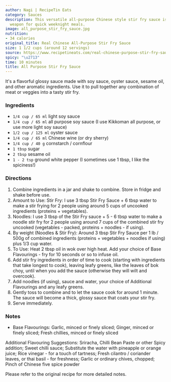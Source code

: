 ```yaml
---
author: Nagi | RecipeTin Eats
category: Sauces
description: This versatile all-purpose Chinese style stir fry sauce is a secret
  weapon for quick weeknight meals.
image: all_purpose_stir_fry_sauce.jpg
nutrition:
- 34 calories
original_title: Real Chinese All-Purpose Stir Fry Sauce
size: 1 1/2 cups (around 12 servings)
source: https://www.recipetineats.com/real-chinese-purpose-stir-fry-sauce/
spicy: "\u2713"
time: 10 minutes
title: All Purpose Stir Fry Sauce
---
```


 It's a flavorful glossy sauce made with soy sauce,
  oyster sauce, sesame oil, and other aromatic ingredients. Use it to pull together any combination of meat or veggies into a tasty stir fry.

### Ingredients

* `1/4 cup / 65 ml` light soy sauce
* `1/4 cup / 65 ml` all purpose soy sauce (I use Kikkoman all purpose, or use more light soy sauce)
* `1/2 cup / 125 ml` oyster sauce
* `1/4 cup / 65 ml` Chinese wine (or dry sherry)
* `1/4 cup / 40 g` cornstarch / cornflour
* `1 tbsp` sugar
* `2 tbsp` sesame oil
* `1 - 2 tsp` ground white pepper (I sometimes use 1 tbsp, I like the spiciness!)

### Directions

1. Combine ingredients in a jar and shake to combine. Store in fridge and shake before use.
2. Amount to Use: Stir Fry: I use 3 tbsp Stir Fry Sauce + 6 tbsp water to make a stir frying for 2 people using around 5 cups of uncooked ingredients (proteins + vegetables).
3. Noodles: I use 3 tbsp of the Stir Fry sauce + 5 - 6 tbsp water to make a noodle stir fry for 2 people using around 7 cups of the combined stir fry uncooked (vegetables - packed, proteins + noodles - if using).
4. By weight (Noodles & Stir Fry): Around 3 tbsp Stir Fry Sauce per 1 lb / 500g of combined ingredients (proteins + vegetables + noodles if using) plus 1/3 cup water.
5. To Use: Heat 2 tbsp oil in wok over high heat. Add your choice of Base Flavourings - fry for 10 seconds or so to infuse oil.
6. Add stir fry ingredients in order of time to cook (starting with ingredients that take longest to cook), leaving leafy greens, like the leaves of bok choy, until when you add the sauce (otherwise they will wilt and overcook).
7. Add noodles (if using), sauce and water, your choice of Additional Flavourings and any leafy greens.
8. Gently toss to combine and to let the sauce cook for around 1 minute. The sauce will become a thick, glossy sauce that coats your stir fry.
9. Serve immediately.

### Notes

- Base Flavourings: Garlic, minced or finely sliced; Ginger, minced or finely sliced; Fresh chillies, minced or finely sliced

Additional Flavouring Suggestions: Sriracha, Chilli Bean Paste or other Spicy addition; Sweet chilli sauce; Substitute the water with pineapple or orange juice; Rice vinegar - for a touch of tartness; Fresh cilantro / coriander leaves, or thai basil - for freshness; Garlic or ordinary chives, chopped; Pinch of Chinese five spice powder

Please refer to the original recipe for more detailed notes.